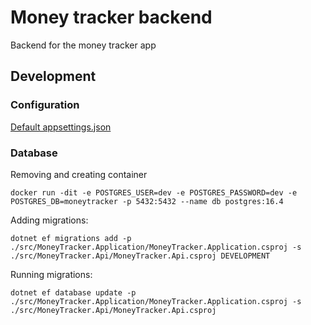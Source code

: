 # Money tracker backend

Backend for the money tracker app

## Development

### Configuration

[Default appsettings.json](src/MoneyTracker.Api/appsettings.json)

### Database

Removing and creating container

```shell
docker run -dit -e POSTGRES_USER=dev -e POSTGRES_PASSWORD=dev -e POSTGRES_DB=moneytracker -p 5432:5432 --name db postgres:16.4
```

Adding migrations:

```shell
dotnet ef migrations add -p ./src/MoneyTracker.Application/MoneyTracker.Application.csproj -s ./src/MoneyTracker.Api/MoneyTracker.Api.csproj DEVELOPMENT
```

Running migrations:

```shell
dotnet ef database update -p ./src/MoneyTracker.Application/MoneyTracker.Application.csproj -s ./src/MoneyTracker.Api/MoneyTracker.Api.csproj
```